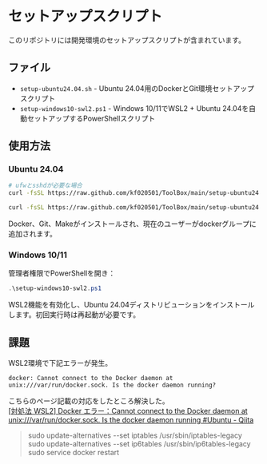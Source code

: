 # セットアップスクリプト

このリポジトリには開発環境のセットアップスクリプトが含まれています。

## ファイル

- `setup-ubuntu24.04.sh` - Ubuntu 24.04用のDockerとGit環境セットアップスクリプト
- `setup-windows10-swl2.ps1` - Windows 10/11でWSL2 + Ubuntu 24.04を自動セットアップするPowerShellスクリプト

## 使用方法

### Ubuntu 24.04

```bash
# ufwとsshdが必要な場合
curl -fsSL https://raw.github.com/kf020501/ToolBox/main/setup-ubuntu24.04/setup-ubuntu24.04-desktop.sh | sudp bash

curl -fsSL https://raw.github.com/kf020501/ToolBox/main/setup-ubuntu24.04/setup-ubuntu24.04.sh | sudp bash
```

Docker、Git、Makeがインストールされ、現在のユーザーがdockerグループに追加されます。

### Windows 10/11

管理者権限でPowerShellを開き：

```powershell
.\setup-windows10-swl2.ps1
```

WSL2機能を有効化し、Ubuntu 24.04ディストリビューションをインストールします。初回実行時は再起動が必要です。

## 課題

WSL2環境で下記エラーが発生。
```text
docker: Cannot connect to the Docker daemon at unix:///var/run/docker.sock. Is the docker daemon running?
```

こちらのページ記載の対応をしたところ解決した。  
[[対処法 WSL2] Docker エラー：Cannot connect to the Docker daemon at unix:///var/run/docker.sock. Is the docker daemon running #Ubuntu - Qiita](https://qiita.com/Yuto-24/items/b52efb6da9e9f5905a51)

> sudo update-alternatives --set iptables /usr/sbin/iptables-legacy
> sudo update-alternatives --set ip6tables /usr/sbin/ip6tables-legacy
> sudo service docker restart
